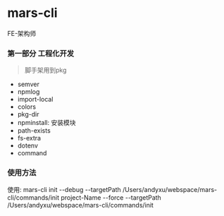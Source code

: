 # mars-cli
FE-架构师

### 第一部分 工程化开发


> 脚手架用到pkg
- semver
- npmlog
- import-local
- colors
- pkg-dir
- npminstall: 安装模块
- path-exists
- fs-extra
- dotenv
- command

### 使用方法
使用: mars-cli init --debug --targetPath /Users/andyxu/webspace/mars-cli/commands/init project-Name --force
--targetPath /Users/andyxu/webspace/mars-cli/commands/init